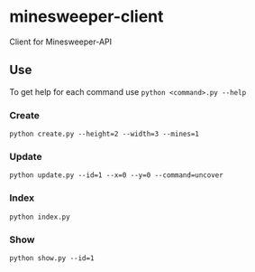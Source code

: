 # minesweeper-client
Client for Minesweeper-API

## Use
To get help for each command use `python <command>.py --help`

### Create
`python create.py --height=2 --width=3 --mines=1`

### Update
`python update.py --id=1 --x=0 --y=0 --command=uncover`

### Index
`python index.py`

### Show
`python show.py --id=1`
